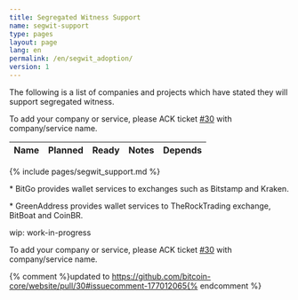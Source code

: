 ```yaml
---
title: Segregated Witness Support
name: segwit-support
type: pages
layout: page
lang: en
permalink: /en/segwit_adoption/
version: 1
---
```


The following is a list of companies and projects which have stated they will support segregated witness.

To add your company or service, please ACK ticket [#30] with company/service name.

|Name|Planned|Ready|Notes|Depends|
|----|-------|-----|-----|-------|
{% include pages/segwit_support.md %}

\* BitGo provides wallet services to exchanges such as Bitstamp and Kraken.

\* GreenAddress provides wallet services to TheRockTrading exchange, BitBoat and CoinBR.

wip: work-in-progress

To add your company or service, please ACK ticket [#30] with company/service name.

[#30]: https://github.com/bitcoin-core/website/pull/30
{% comment %}updated to https://github.com/bitcoin-core/website/pull/30#issuecomment-177012065{% endcomment %}
